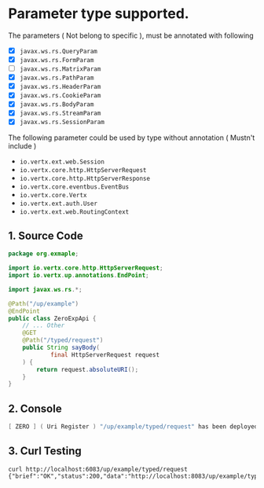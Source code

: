 # Parameter type supported.

The parameters \( Not belong to specific \), must be annotated with following

* [x] `javax.ws.rs.QueryParam` 
* [x] `javax.ws.rs.FormParam` 
* [ ] `javax.ws.rs.MatrixParam` 
* [x] `javax.ws.rs.PathParam` 
* [x] `javax.ws.rs.HeaderParam` 
* [x] `javax.ws.rs.CookieParam` 
* [x] `javax.ws.rs.BodyParam` 
* [x] `javax.ws.rs.StreamParam` 
* [x] `javax.ws.rs.SessionParam` 

The following parameter could be used by type without annotation \( Mustn't include \)

* `io.vertx.ext.web.Session`
* `io.vertx.core.http.HttpServerRequest`
* `io.vertx.core.http.HttpServerResponse`
* `io.vertx.core.eventbus.EventBus`
* `io.vertx.core.Vertx`
* `io.vertx.ext.auth.User`
* `io.vertx.ext.web.RoutingContext`

## 1. Source Code

```java
package org.exmaple;

import io.vertx.core.http.HttpServerRequest;
import io.vertx.up.annotations.EndPoint;

import javax.ws.rs.*;

@Path("/up/example")
@EndPoint
public class ZeroExpApi {
    // ... Other
    @GET
    @Path("/typed/request")
    public String sayBody(
            final HttpServerRequest request
    ) {
        return request.absoluteURI();
    }
}
```

## 2. Console

```java
[ ZERO ] ( Uri Register ) "/up/example/typed/request" has been deployed by ZeroHttpAgent
```

## 3. Curl Testing

```
curl http://localhost:6083/up/example/typed/request
{"brief":"OK","status":200,"data":"http://localhost:8083/up/example/typed/request"}
```

